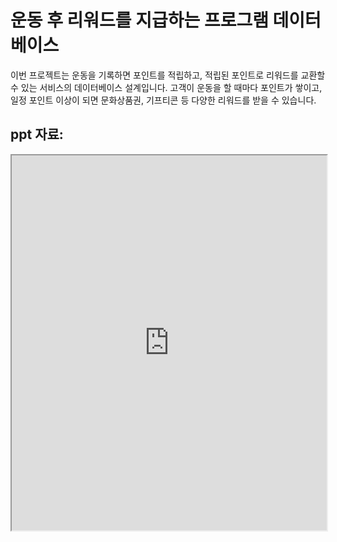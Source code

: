 # 운동 후 리워드를 지급하는 프로그램 데이터베이스

이번 프로젝트는 운동을 기록하면 포인트를 적립하고, 적립된 포인트로 리워드를 교환할 수 있는 서비스의 데이터베이스 설계입니다.
고객이 운동을 할 때마다 포인트가 쌓이고, 일정 포인트 이상이 되면 문화상품권, 기프티콘 등 다양한 리워드를 받을 수 있습니다.

## ppt 자료:

<iframe src="https://cdn.jsdelivr.net/gh/ShawnKim2/blog/img/database_project_sh_2024.pdf" width="100%" height="600px"></iframe>